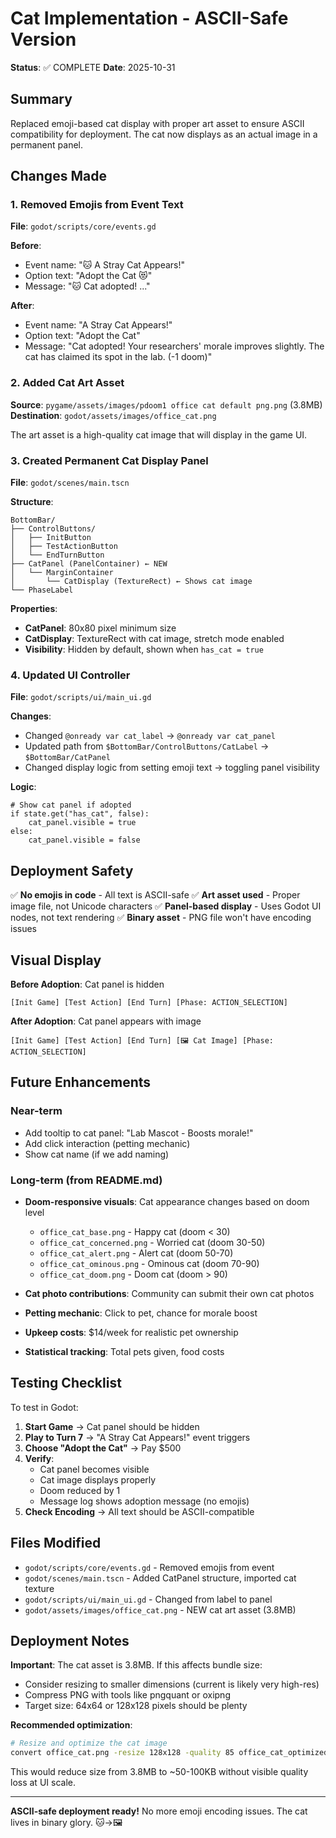 # Cat Implementation - ASCII-Safe Version

**Status**: ✅ COMPLETE
**Date**: 2025-10-31

## Summary

Replaced emoji-based cat display with proper art asset to ensure ASCII compatibility for deployment. The cat now displays as an actual image in a permanent panel.

## Changes Made

### 1. Removed Emojis from Event Text
**File**: `godot/scripts/core/events.gd`

**Before**:
- Event name: "🐱 A Stray Cat Appears!"
- Option text: "Adopt the Cat 😻"
- Message: "🐱 Cat adopted! ..."

**After**:
- Event name: "A Stray Cat Appears!"
- Option text: "Adopt the Cat"
- Message: "Cat adopted! Your researchers' morale improves slightly. The cat has claimed its spot in the lab. (-1 doom)"

### 2. Added Cat Art Asset
**Source**: `pygame/assets/images/pdoom1 office cat default png.png` (3.8MB)
**Destination**: `godot/assets/images/office_cat.png`

The art asset is a high-quality cat image that will display in the game UI.

### 3. Created Permanent Cat Display Panel
**File**: `godot/scenes/main.tscn`

**Structure**:
```
BottomBar/
├── ControlButtons/
│   ├── InitButton
│   ├── TestActionButton
│   └── EndTurnButton
├── CatPanel (PanelContainer) ← NEW
│   └── MarginContainer
│       └── CatDisplay (TextureRect) ← Shows cat image
└── PhaseLabel
```

**Properties**:
- **CatPanel**: 80x80 pixel minimum size
- **CatDisplay**: TextureRect with cat image, stretch mode enabled
- **Visibility**: Hidden by default, shown when `has_cat = true`

### 4. Updated UI Controller
**File**: `godot/scripts/ui/main_ui.gd`

**Changes**:
- Changed `@onready var cat_label` → `@onready var cat_panel`
- Updated path from `$BottomBar/ControlButtons/CatLabel` → `$BottomBar/CatPanel`
- Changed display logic from setting emoji text → toggling panel visibility

**Logic**:
```gdscript
# Show cat panel if adopted
if state.get("has_cat", false):
    cat_panel.visible = true
else:
    cat_panel.visible = false
```

## Deployment Safety

✅ **No emojis in code** - All text is ASCII-safe
✅ **Art asset used** - Proper image file, not Unicode characters
✅ **Panel-based display** - Uses Godot UI nodes, not text rendering
✅ **Binary asset** - PNG file won't have encoding issues

## Visual Display

**Before Adoption**: Cat panel is hidden
```
[Init Game] [Test Action] [End Turn] [Phase: ACTION_SELECTION]
```

**After Adoption**: Cat panel appears with image
```
[Init Game] [Test Action] [End Turn] [🖼️ Cat Image] [Phase: ACTION_SELECTION]
```

## Future Enhancements

### Near-term
- Add tooltip to cat panel: "Lab Mascot - Boosts morale!"
- Add click interaction (petting mechanic)
- Show cat name (if we add naming)

### Long-term (from README.md)
- **Doom-responsive visuals**: Cat appearance changes based on doom level
  - `office_cat_base.png` - Happy cat (doom < 30)
  - `office_cat_concerned.png` - Worried cat (doom 30-50)
  - `office_cat_alert.png` - Alert cat (doom 50-70)
  - `office_cat_ominous.png` - Ominous cat (doom 70-90)
  - `office_cat_doom.png` - Doom cat (doom > 90)

- **Cat photo contributions**: Community can submit their own cat photos
- **Petting mechanic**: Click to pet, chance for morale boost
- **Upkeep costs**: $14/week for realistic pet ownership
- **Statistical tracking**: Total pets given, food costs

## Testing Checklist

To test in Godot:

1. **Start Game** → Cat panel should be hidden
2. **Play to Turn 7** → "A Stray Cat Appears!" event triggers
3. **Choose "Adopt the Cat"** → Pay $500
4. **Verify**:
   - Cat panel becomes visible
   - Cat image displays properly
   - Doom reduced by 1
   - Message log shows adoption message (no emojis)
5. **Check Encoding** → All text should be ASCII-compatible

## Files Modified

- `godot/scripts/core/events.gd` - Removed emojis from event
- `godot/scenes/main.tscn` - Added CatPanel structure, imported cat texture
- `godot/scripts/ui/main_ui.gd` - Changed from label to panel
- `godot/assets/images/office_cat.png` - NEW cat art asset (3.8MB)

## Deployment Notes

**Important**: The cat asset is 3.8MB. If this affects bundle size:
- Consider resizing to smaller dimensions (current is likely very high-res)
- Compress PNG with tools like pngquant or oxipng
- Target size: 64x64 or 128x128 pixels should be plenty

**Recommended optimization**:
```bash
# Resize and optimize the cat image
convert office_cat.png -resize 128x128 -quality 85 office_cat_optimized.png
```

This would reduce size from 3.8MB to ~50-100KB without visible quality loss at UI scale.

---

**ASCII-safe deployment ready!** No more emoji encoding issues. The cat lives in binary glory. 🐱→🖼️
